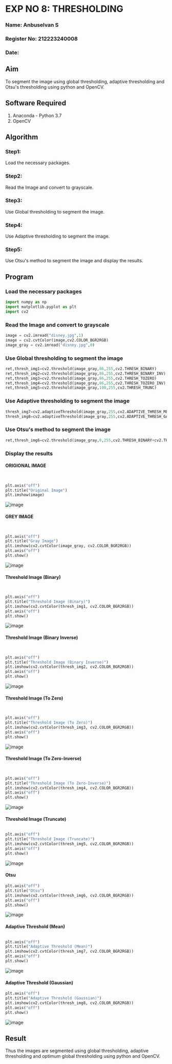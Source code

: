 # EXP NO 8: THRESHOLDING

### Name: Anbuselvan S
### Register No: 212223240008
### Date:

## Aim
To segment the image using global thresholding, adaptive thresholding and Otsu's thresholding using python and OpenCV.

## Software Required
1. Anaconda - Python 3.7
2. OpenCV

## Algorithm

### Step1:
Load the necessary packages.

### Step2:
Read the Image and convert to grayscale.

### Step3:
Use Global thresholding to segment the image.

### Step4:
Use Adaptive thresholding to segment the image.

### Step5:
Use Otsu's method to segment the image and display the results.

## Program

### Load the necessary packages
```py
import numpy as np
import matplotlib.pyplot as plt
import cv2
```
### Read the Image and convert to grayscale
```py
image = cv2.imread("disney.jpg",1)
image = cv2.cvtColor(image,cv2.COLOR_BGR2RGB)
image_gray = cv2.imread("disney.jpg",0)
```
### Use Global thresholding to segment the image
```py
ret,thresh_img1=cv2.threshold(image_gray,86,255,cv2.THRESH_BINARY)
ret,thresh_img2=cv2.threshold(image_gray,86,255,cv2.THRESH_BINARY_INV)
ret,thresh_img3=cv2.threshold(image_gray,86,255,cv2.THRESH_TOZERO)
ret,thresh_img4=cv2.threshold(image_gray,86,255,cv2.THRESH_TOZERO_INV)
ret,thresh_img5=cv2.threshold(image_gray,100,255,cv2.THRESH_TRUNC)
```
### Use Adaptive thresholding to segment the image
```py
thresh_img7=cv2.adaptiveThreshold(image_gray,255,cv2.ADAPTIVE_THRESH_MEAN_C,cv2.THRESH_BINARY,11,2)
thresh_img8=cv2.adaptiveThreshold(image_gray,255,cv2.ADAPTIVE_THRESH_GAUSSIAN_C,cv2.THRESH_BINARY,11,2)
```
### Use Otsu's method to segment the image 
```py
ret,thresh_img6=cv2.threshold(image_gray,0,255,cv2.THRESH_BINARY+cv2.THRESH_OTSU)
```
### Display the results
#### ORIGIONAL IMAGE
```py


plt.axis("off")
plt.title("Original Image")
plt.imshow(image)

```
![image](https://github.com/user-attachments/assets/4ca57497-b683-402a-ba77-6ce12229fd9b)
#### GREY IMAGE
```py


plt.axis("off")
plt.title("Gray Image")
plt.imshow(cv2.cvtColor(image_gray, cv2.COLOR_BGR2RGB))
plt.axis("off")
plt.show()
```
![image](https://github.com/user-attachments/assets/a239361b-f53c-4286-b547-0e67304dae8a)
#### Threshold Image (Binary)
```py


plt.axis("off")
plt.title("Threshold Image (Binary)")
plt.imshow(cv2.cvtColor(thresh_img1, cv2.COLOR_BGR2RGB))
plt.axis("off")
plt.show()

```
![image](https://github.com/user-attachments/assets/64156743-73e6-4a2f-b4de-4622190eaa8f)

#### Threshold Image (Binary Inverse)
```py


plt.axis("off")
plt.title("Threshold Image (Binary Inverse)")
plt.imshow(cv2.cvtColor(thresh_img2, cv2.COLOR_BGR2RGB))
plt.axis("off")
plt.show()

```
![image](https://github.com/user-attachments/assets/4a1bedfc-4707-4f33-9287-f7c76c20ca4a)

#### Threshold Image (To Zero)
```py


plt.axis("off")
plt.title("Threshold Image (To Zero)")
plt.imshow(cv2.cvtColor(thresh_img3, cv2.COLOR_BGR2RGB))
plt.axis("off")
plt.show()

```
![image](https://github.com/user-attachments/assets/b362d107-25c7-4d65-825b-403a8b78a6d1)
#### Threshold Image (To Zero-Inverse)
```py


plt.axis("off")
plt.title("Threshold Image (To Zero-Inverse)")
plt.imshow(cv2.cvtColor(thresh_img4, cv2.COLOR_BGR2RGB))
plt.axis("off")
plt.show()

```
![image](https://github.com/user-attachments/assets/463d5500-47f7-40e5-9804-c78bf21ac5ee)
#### Threshold Image (Truncate)
```py

plt.axis("off")
plt.title("Threshold Image (Truncate)")
plt.imshow(cv2.cvtColor(thresh_img5, cv2.COLOR_BGR2RGB))
plt.axis("off")
plt.show()

```
![image](https://github.com/user-attachments/assets/d4f6f2bb-ad18-4844-8fe2-118b900aaba1)
#### Otsu
```py
plt.axis("off")
plt.title("Otsu")
plt.imshow(cv2.cvtColor(thresh_img6, cv2.COLOR_BGR2RGB))
plt.axis("off")
plt.show()

```
![image](https://github.com/user-attachments/assets/e23acf54-ee25-49ac-a0d7-b3b3620a1b19)
#### Adaptive Threshold (Mean)
```py

plt.axis("off")
plt.title("Adaptive Threshold (Mean)")
plt.imshow(cv2.cvtColor(thresh_img7, cv2.COLOR_BGR2RGB))
plt.axis("off")
plt.show()

```
![image](https://github.com/user-attachments/assets/8871a993-4e16-41b1-9722-7c743d8b60de)
#### Adaptive Threshold (Gaussian)
```py
plt.axis("off")
plt.title("Adaptive Threshold (Gaussian)")
plt.imshow(cv2.cvtColor(thresh_img8, cv2.COLOR_BGR2RGB))
plt.axis("off")
plt.show()

```
![image](https://github.com/user-attachments/assets/d92f4f07-d45a-4745-9927-dcdcc13ab8d2)





## Result
Thus the images are segmented using global thresholding, adaptive thresholding and optimum global thresholding using python and OpenCV.
